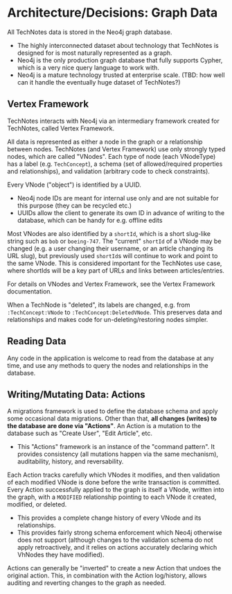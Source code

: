 # Architecture/Decisions: Graph Data

All TechNotes data is stored in the Neo4j graph database.

* The highly interconnected dataset about technology that TechNotes is designed for is most naturally represented as a graph.
* Neo4j is the only production graph database that fully supports Cypher, which is a very nice query language to work with.
* Neo4j is a mature technology trusted at enterprise scale. (TBD: how well can it handle the eventually huge dataset of TechNotes?)

## Vertex Framework

TechNotes interacts with Neo4j via an intermediary framework created for TechNotes, called Vertex Framework.

All data is represented as either a node in the graph or a relationship between nodes. TechNotes (and Vertex Framework) use only strongly typed nodes, which are called "VNodes". Each type of node (each VNodeType) has a label (e.g. `TechConcept`), a schema (set of allowed/required properties and relationships), and validation (arbitrary code to check constraints).

Every VNode ("object") is identified by a UUID.

* Neo4j node IDs are meant for internal use only and are not suitable for this purpose (they can be recycled etc.)
* UUIDs allow the client to generate its own ID in advance of writing to the database, which can be handy for e.g. offline edits

Most VNodes are also identified by a `shortId`, which is a short slug-like string such as `bob` or `boeing-747`. The "current" `shortId` of a VNode may be changed (e.g. a user changing their username, or an article changing its URL slug), but previously used `shortId`s will continue to work and point to the same VNode. This is considered important for the TechNotes use case, where shortIds will be a key part of URLs and links between articles/entries.

For details on VNodes and Vertex Framework, see the Vertex Framework documentation.

When a TechNode is "deleted", its labels are changed, e.g. from `:TechConcept:VNode` to `:TechConcept:DeletedVNode`. This preserves data and relationships and makes code for un-deleting/restoring nodes simpler.

## Reading Data

Any code in the application is welcome to read from the database at any time, and use any methods to query the nodes and relationships in the database.

## Writing/Mutating Data: Actions

A migrations framework is used to define the database schema and apply some occasional data migrations. Other than that, **all changes (writes) to the database are done via "Actions"**. An Action is a mutation to the database such as "Create User", "Edit Article", etc.

* This "Actions" framework is an instance of the "command pattern". It provides consistency (all mutations happen via the same mechanism), auditability, history, and reversability.

Each Action tracks carefully which VNodes it modifies, and then validation of each modified VNode is done before the write transaction is committed. Every Action successfully applied to the graph is itself a VNode, written into the graph, with a `MODIFIED` relationship pointing to each VNode it created, modified, or deleted.

* This provides a complete change history of every VNode and its relationships.
* This provides fairly strong schema enforcement which Neo4j otherwise does not support (although changes to the validation schema do not apply retroactively, and it relies on actions accurately declaring which VhNodes they have modified).

Actions can generally be "inverted" to create a new Action that undoes the original action. This, in combination with the Action log/history, allows auditing and reverting changes to the graph as needed.
